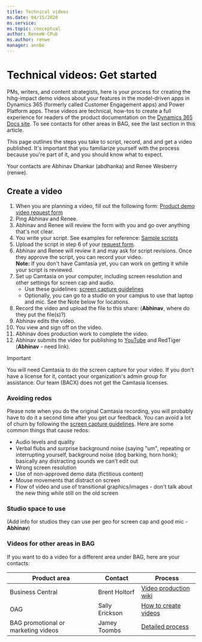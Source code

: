 ```yaml
---
title: Technical videos
ms.date: 04/15/2020
ms.service: 
ms.topic: conceptual
author: ReneeW-CPub
ms.author: renwe
manager: annbe
---
```


# Technical videos: Get started

PMs, writers, and content strategists, here is your process for creating the hihg-impact demo videos about your features in the model-driven apps in Dynamics 365 (formerly called Customer Engagement apps) and Power Platform apps. These videos are technical, how-tos to  create a full experience for readers of the product documentation on the [Dynamics 365 Docs site](https://docs.microsoft.com/en-us/dynamics365/). To see contacts for other areas in BAG, see the last section in this article.

This page outlines the steps you take to script, record, and and get a video published. It's important that you familiarize yourself with the process because you're part of it, and you should know what to expect.

Your contacts are Abhinav Dhankar (abdhanka) and Renee Wesberry (renwe).

## Create a video

1.	When you are planning a video, fill out the following form: [Product demo video request form](https://forms.office.com/Pages/ResponsePage.aspx?id=v4j5cvGGr0GRqy180BHbR9b5wR1zDLRMp9sYA_S9dMJURTJYNkNWR1FLRDNCV1FGSUNENEVPUkNMVi4u)
2.	Ping Abhinav and Renee. 
3.	Abhinav and Renee will review the form with you and go over anything that's not clear. 
4. You write your script. See examples for reference: [Sample scripts](tv-sample-scripts.md)
5. Upload the script in step 6 of your [request form](https://forms.office.com/Pages/ResponsePage.aspx?id=v4j5cvGGr0GRqy180BHbR9b5wR1zDLRMp9sYA_S9dMJURTJYNkNWR1FLRDNCV1FGSUNENEVPUkNMVi4u). 
6. Abhinav and Renee will review it and may ask for script revisions. Once they approve the script, you can record your video. <br>
    **Note:** If you don't have Camtasia yet, you can work on getting it while your script is reviewed.
4.	Set up Camtasia on your computer, including screen resolution and other settings for screen cap and audio. <br>
    - Use these guidelines: [screen capture guidelines](https://nam06.safelinks.protection.outlook.com/ap/w-59584e83/?url=https%3A%2F%2Fmicrosoft.sharepoint.com%2F%3Aw%3A%2Ft%2FAlchemy%2FEa8PejgWzWhCnrleOlx5SYABru5dTRwSukHKmxxBSMNwEg%3Fe%3DW6TebI&data=02%7C01%7Crenwe%40microsoft.com%7C94c11c2b93c94696b12d08d7dc8f98cd%7C72f988bf86f141af91ab2d7cd011db47%7C1%7C0%7C637220381621818780&sdata=1K1jVt3CDw7DveIE00cUfQvTubmthGuFFpaprfDB29M%3D&reserved=0)
    - Optionally, you can go to a studio on your campus to use that laptop and mic. See the Note below for locations. 
5.  Record the video and upload the file to this share: (**Abhinav**, where do they put the file(s)?)
6.	Abhinav edits the video. 
7.	You view and sign off on the video.
8.	Abhinav does production work to complete the video.
9.	Abhinav submits the video for publishing to [YouTube](https://www.youtube.com/channel/UCJGCg4rB3QSs8y_1FquelBQ) and RedTiger (**Abhinav** - need link).

> [!IMPORTANT]  
> You will need Camtasia to do the screen capture for your video. If you don't have a license for it, contact your organization's admin group for assistance. Our team (BACX) does not get the Camtasia licenses. 

### Avoiding redos
Please note when you do the original Camtasia recording, you will probably have to do it a second time after you get our feedback. You can avoid a lot of churn by following the [screen capture guidelines](https://nam06.safelinks.protection.outlook.com/ap/w-59584e83/?url=https%3A%2F%2Fmicrosoft.sharepoint.com%2F%3Aw%3A%2Ft%2FAlchemy%2FEa8PejgWzWhCnrleOlx5SYABru5dTRwSukHKmxxBSMNwEg%3Fe%3DW6TebI&data=02%7C01%7Crenwe%40microsoft.com%7C94c11c2b93c94696b12d08d7dc8f98cd%7C72f988bf86f141af91ab2d7cd011db47%7C1%7C0%7C637220381621818780&sdata=1K1jVt3CDw7DveIE00cUfQvTubmthGuFFpaprfDB29M%3D&reserved=0). Here are some common things that cause redos:

- Audio levels and quality
- Verbal flubs and surprise background noise (saying "um", repeating or interrupting yourself, background noise (dog barking, horn honk); basically any distracting sounds we can't edit out
- Wrong screen resolution
- Use of non-approved demo data (fictitious content)
- Mouse movements that distract on screen
- Flow of video and use of transitional graphics/images - don't talk about the new thing while still on the old screen

### Studio space to use 
(Add info for studios they can use per geo for screen cap and good mic - **Abhinav**)


### Videos for other areas in BAG
If you want to do a video for a different area under BAG, here are your contacts:

**Product area**              | **Contact**                                                 | **Process**
|----------------------------------|--------------------------------------------------------|----------------------|
| Business Central | Brent Holtorf | [Video production wiki](https://teams.microsoft.com/l/entity/com.microsoft.teamspace.tab.wiki/tab::902d4109-2ae1-4992-bde9-f36a3f5be3ad?context=%7B%22subEntityId%22%3A%22%7B%5C%22pageId%5C%22%3A2%2C%5C%22origin%5C%22%3A2%7D%22%2C%22channelId%22%3A%2219%3A06d2c862bf264c5c8ff2b2a82f6eb6cd%40thread.skype%22%7D&tenantId=72f988bf-86f1-41af-91ab-2d7cd011db47)
| OAG              | Sally Erickson| [How to create videos](https://nam06.safelinks.protection.outlook.com/?url=https%3A%2F%2Fmicrosoft.sharepoint.com%2Fteams%2FDynDoc%2FAXContentResources%2FSitePages%2FWriting%2520resources%2520%26%2520best%2520practices.aspx&data=02%7C01%7Crenwe%40microsoft.com%7C6dd77398614e4c4f2d5108d720b5e674%7C72f988bf86f141af91ab2d7cd011db47%7C1%7C0%7C637013837941871212&sdata=kmXUxDZMa3Obut1DbJT4lMYQKDVTRz3CohhYQi%2BlzNk%3D&reserved=0) |
| BAG promotional or marketing videos  | Jamey Toombs  | [Detailed process](https://microsoft.sharepoint.com/teams/Cloud_AI-Motion/SitePages/Alchemy-Video.aspx) |



